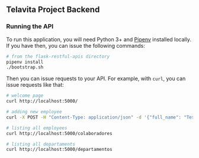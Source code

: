 ## Telavita Project Backend

### Running the API

To run this application, you will need Python 3+ and [Pipenv](https://pipenv.readthedocs.io/en/latest/) installed locally. If you have then, you can issue the following commands:

```bash
# from the flask-restful-apis directory
pipenv install
./bootstrap.sh
```

Then you can issue requests to your API. For example, with `curl`, you can issue requests like that:

```bash
# welcome page
curl http://localhost:5000/

# adding new employee
curl -X POST -H "Content-Type: application/json" -d '{"full_name": "Teste", "departament": "Administrativo", "dependents": 1}' http://localhost:5000/colaboradores

# listing all employees
curl http://localhost:5000/colaboradores

# listing all departaments
curl http://localhost:5000/departamentos
```
